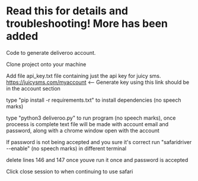 # Read this for details and troubleshooting! More has been added

Code to generate deliveroo account.

Clone project onto your machine

Add file api_key.txt file containing just the api key for juicy sms.
https://juicysms.com/myaccount <-- Generate key using this link should be in the account section

type "pip install -r requirements.txt" to install dependencies (no speech marks)

type "python3 deliveroo.py" to run program (no speech marks), once proceess is complete text file will be made with account email and password, along with a chrome window open with the account

If password is not being accepted and you sure it's correct run "safaridriver --enable" (no speech marks) in different terminal

delete lines 146 and 147 once youve run it once and password is accepted

Click close session to when continuing to use safari 